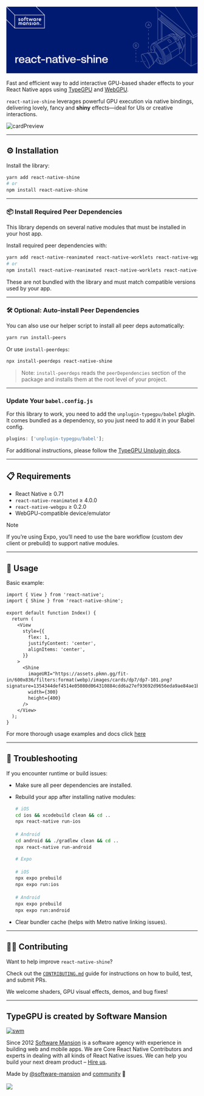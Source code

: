 ![image](./cover.png)

Fast and efficient way to add interactive GPU-based shader effects to your React Native apps using [TypeGPU](https://github.com/software-mansion/TypeGPU) and [WebGPU](https://github.com/wcandillon/react-native-webgpu).

`react-native-shine` leverages powerful GPU execution via native bindings, delivering lovely, fancy and **shiny** effects—ideal for UIs or creative interactions.

![cardPreview](./cardPreview.gif)

---

## ⚙️ Installation

Install the library:

```sh
yarn add react-native-shine
# or
npm install react-native-shine
```

---

### 📦 Install Required Peer Dependencies

This library depends on several native modules that must be installed in your host app.

Install required peer dependencies with:

```sh
yarn add react-native-reanimated react-native-worklets react-native-wgpu typegpu
# or
npm install react-native-reanimated react-native-worklets react-native-wgpu typegpu
```

These are not bundled with the library and must match compatible versions used by your app.

---

### 🛠️ Optional: Auto-install Peer Dependencies

You can also use our helper script to install all peer deps automatically:

```sh
yarn run install-peers
```

Or use `install-peerdeps`:

```sh
npx install-peerdeps react-native-shine
```

> Note: `install-peerdeps` reads the `peerDependencies` section of the package and installs them at the root level of your project.

---

### Update Your `babel.config.js`

For this library to work, you need to add the `unplugin-typegpu/babel` plugin. It comes bundled as a dependency, so you just need to add it in your Babel config.

```js
plugins: ['unplugin-typegpu/babel'];
```

For additional instructions, please follow the [TypeGPU Unplugin docs](https://docs.swmansion.com/TypeGPU/tooling/unplugin-typegpu/).

---

## 📋 Requirements

- React Native ≥ 0.71
- `react-native-reanimated` ≥ 4.0.0
- `react-native-webgpu` ≥ 0.2.0
- WebGPU-compatible device/emulator

> [!NOTE]
> If you’re using Expo, you’ll need to use the bare workflow (custom dev client or prebuild) to support native modules.

---

## 🚀 Usage

Basic example:

```tsx
import { View } from 'react-native';
import { Shine } from 'react-native-shine';

export default function Index() {
  return (
    <View
      style={{
        flex: 1,
        justifyContent: 'center',
        alignItems: 'center',
      }}
    >
      <Shine
        imageURI="https://assets.pkmn.gg/fit-in/600x836/filters:format(webp)/images/cards/dp7/dp7-101.png?signature=1354344def4514e05080d064310884cdd6a27ef93692d9656eda9ae84ae1b2e1"
        width={300}
        height={400}
      />
    </View>
  );
}
```

For more thorough usage examples and docs click [here](https://github.com/wojtus7/react-native-shine/blob/main/USAGE.md)

---

## 🧪 Troubleshooting

If you encounter runtime or build issues:

- Make sure all peer dependencies are installed.
- Rebuild your app after installing native modules:

  ```sh
  # iOS
  cd ios && xcodebuild clean && cd ..
  npx react-native run-ios

  # Android
  cd android && ./gradlew clean && cd ..
  npx react-native run-android
  ```

  ```sh
  # Expo

  # iOS
  npx expo prebuild
  npx expo run:ios

  # Android
  npx expo prebuild
  npx expo run:android
  ```

- Clear bundler cache (helps with Metro native linking issues).

---

## 🧑‍💻 Contributing

Want to help improve `react-native-shine`?

Check out the [`CONTRIBUTING.md`](CONTRIBUTING.md) guide for instructions on how to build, test, and submit PRs.

We welcome shaders, GPU visual effects, demos, and bug fixes!

---

## TypeGPU is created by Software Mansion

[![swm](https://logo.swmansion.com/logo?color=white&variant=desktop&width=150&tag=typegpu-github 'Software Mansion')](https://swmansion.com)

Since 2012 [Software Mansion](https://swmansion.com) is a software agency with
experience in building web and mobile apps. We are Core React Native
Contributors and experts in dealing with all kinds of React Native issues. We
can help you build your next dream product –
[Hire us](https://swmansion.com/contact/projects?utm_source=shine&utm_medium=readme).

<!-- automd:contributors author="software-mansion" -->

Made by [@software-mansion](https://github.com/software-mansion) and
[community](https://github.com/wojtus7/react-native-shine/graphs/contributors) 💛
<br><br>
<a href="https://github.com/wojtus7/react-native-shine/graphs/contributors">
<img src="https://contrib.rocks/image?repo=wojtus7/react-native-shine" />
</a>

<!-- /automd -->
